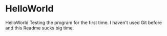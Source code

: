 # HelloWorld
HelloWorld
Testing the program for the first time. I haven't used Git before and this Readme sucks big time.
